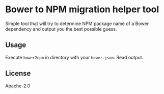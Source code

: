 # Bower to NPM migration helper tool

Simple tool that will try to determine NPM package name of a Bower dependency and output you the best possible guess.

## Usage

Execute `bower2npm` in directory with your `bower.json`. Read output.

## License

Apache-2.0
